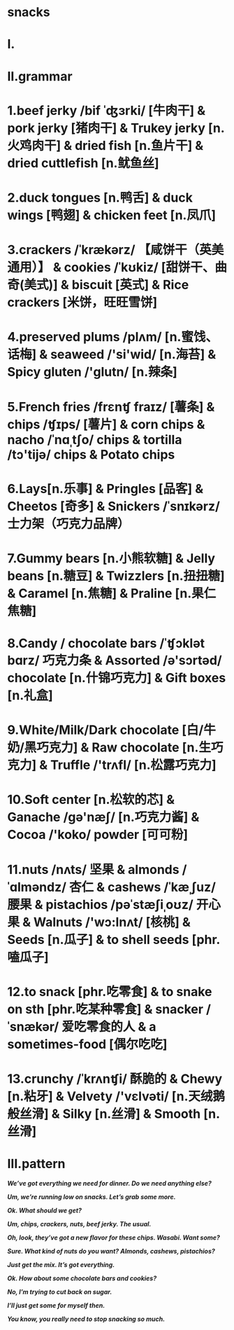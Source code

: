 # snacks
# I.




# II.grammar
# 1.beef jerky /bif ˈʤɜrki/ [牛肉干] & pork jerky [猪肉干] & Trukey jerky [n.火鸡肉干] & dried fish [n.鱼片干] & dried cuttlefish [n.鱿鱼丝] 


# 2.duck tongues [n.鸭舌] & duck wings [鸭翅] & chicken feet [n.凤爪]


# 3.crackers /ˈkrækərz/ 【咸饼干（英美通用）】 & cookies /ˈkʊkiz/ [甜饼干、曲奇(美式)] & biscuit [英式] & Rice crackers [米饼，旺旺雪饼]


# 4.preserved plums /plʌm/ [n.蜜饯、话梅] & seaweed /'si'wid/ [n.海苔] & Spicy gluten /'ɡlutn/ [n.辣条]

# 5.French fries /frɛnʧ fraɪz/ [薯条] & chips /ʧɪps/ [薯片] & corn chips & nacho /ˈnɑˌtʃo/ chips & tortilla /tɔ'tijə/ chips & Potato chips

# 6.Lays[n.乐事] & Pringles [品客] & Cheetos [奇多] & Snickers /ˈsnɪkərz/ 士力架（巧克力品牌）

# 7.Gummy bears [n.小熊软糖] & Jelly beans [n.糖豆] & Twizzlers [n.扭扭糖] & Caramel [n.焦糖] & Praline [n.果仁焦糖]


# 8.Candy / chocolate bars /ˈʧɔklət bɑrz/ 巧克力条 & Assorted /ə'sɔrtəd/ chocolate [n.什锦巧克力] & Gift boxes [n.礼盒] 


# 9.White/Milk/Dark chocolate [白/牛奶/黑巧克力] & Raw chocolate [n.生巧克力] & Truffle /'trʌfl/ [n.松露巧克力]


# 10.Soft center [n.松软的芯] & Ganache /gə'næʃ/ [n.巧克力酱] & Cocoa /'koko/ powder [可可粉] 


# 11.nuts /nʌts/ 坚果 & almonds /ˈɑlməndz/ 杏仁 & cashews /ˈkæˌʃuz/ 腰果 & pistachios /pəˈstæʃiˌoʊz/ 开心果 & Walnuts /'wɔ:lnʌt/ [核桃] & Seeds [n.瓜子] & to shell seeds [phr.嗑瓜子]


# 12.to snack [phr.吃零食] & to snake on sth [phr.吃某种零食] & snacker /ˈsnækər/ 爱吃零食的人 & a sometimes-food [偶尔吃吃]


# 13.crunchy /ˈkrʌnʧi/ 酥脆的 & Chewy [n.粘牙] & Velvety /'vɛlvəti/ [n.天绒鹅般丝滑] & Silky [n.丝滑] & Smooth [n.丝滑]



# III.pattern
***We’ve got everything we need for dinner. Do we need anything else?***

***Um, we’re running low on snacks. Let’s grab some more.***

***Ok. What should we get?***

***Um, chips, crackers, nuts, beef jerky. The usual.***

***Oh, look, they’ve got a new flavor for these chips. Wasabi. Want some?***

***Sure. What kind of nuts do you want? Almonds, cashews, pistachios?***

***Just get the mix. It’s got everything.***

***Ok. How about some chocolate bars and cookies?***

***No, I’m trying to cut back on sugar.***

***I’ll just get some for myself then.***

***You know, you really need to stop snacking so much.***



